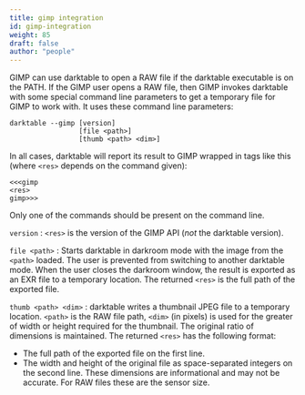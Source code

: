```yaml
---
title: gimp integration
id: gimp-integration
weight: 85
draft: false
author: "people"
---
```


GIMP can use darktable to open a RAW file if the darktable executable is on the PATH. If the GIMP user opens a RAW file, then GIMP invokes darktable with some special command line parameters to get a temporary file for GIMP to work with. It uses these command line parameters:

```
darktable --gimp [version]
                 [file <path>]
                 [thumb <path> <dim>]
```

In all cases, darktable will report its result to GIMP wrapped in tags like this (where `<res>` depends on the command given):

```
<<<gimp
<res>
gimp>>>
```

Only one of the commands should be present on the command line.

`version`
: `<res>` is the version of the GIMP API (_not_ the darktable version).

`file <path>`
: Starts darktable in darkroom mode with the image from the `<path>` loaded. The user is prevented from switching to another darktable mode. When the user closes the darkroom window, the result is exported as an EXR file to a temporary location. The returned `<res>` is the full path of the exported file.

`thumb <path> <dim>`
: darktable writes a thumbnail JPEG file to a temporary location. `<path>` is the RAW file path, `<dim>` (in pixels) is used for the greater of width or height required for the thumbnail. The original ratio of dimensions is maintained. The returned `<res>` has the following format:

* The full path of the exported file on the first line.
* The width and height of the original file as space-separated integers on the second line. These dimensions are informational and may not be accurate. For RAW files these are the sensor size.
